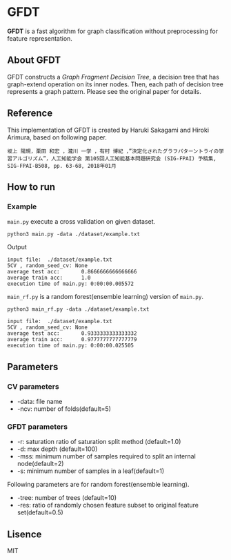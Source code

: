 # GFDT
**GFDT** is a fast algorithm for graph classification without preprocessing for feature representation. 


## About GFDT
GFDT constructs a _Graph Fragment Decision Tree_, a decision tree that has graph-extend operation on its inner nodes.
Then, each path of decision tree represents a graph pattern.
Please see the original paper for details.

## Reference
This implementation of GFDT is created by Haruki Sakagami and Hiroki Arimura, based on following paper.

 `坂上 陽規，栗田 和宏 ，瀧川 一学 ，有村 博紀 ，”決定化されたグラフパターントライの学習アルゴリズム”，人工知能学会 第105回人工知能基本問題研究会 (SIG-FPAI) 予稿集, SIG-FPAI-B508, pp. 63-68, 2018年01月`

## How to run
### Example

`main.py` execute a cross validation on given dataset.  

`python3 main.py -data ./dataset/example.txt`

Output
```
input file:  ./dataset/example.txt
5CV , random_seed_cv: None
average test acc:       0.8666666666666666
average train acc:      1.0
execution time of main.py: 0:00:00.005572
```

`main_rf.py` is a random forest(ensemble learning) version of `main.py`.

`python3 main_rf.py -data ./dataset/example.txt`
```
input file:  ./dataset/example.txt
5CV , random_seed_cv: None
average test acc:       0.9333333333333332
average train acc:      0.9777777777777779
execution time of main.py: 0:00:00.025505
```
## Parameters

### CV parameters

- -data: file name
- -ncv: number of folds(default=5)


### GFDT parameters

- -r: saturation ratio of saturation split method (default=1.0)
- -d: max depth (default=100)
- -mss: minimum number of samples required to split an internal node(default=2)
- -s: minimum number of samples in a leaf(default=1)

Following parameters are for random forest(ensemble learning).

- -tree: number of trees (default=10)
- -res: ratio of randomly chosen feature subset to original feature set(default=0.5)



## Lisence
MIT